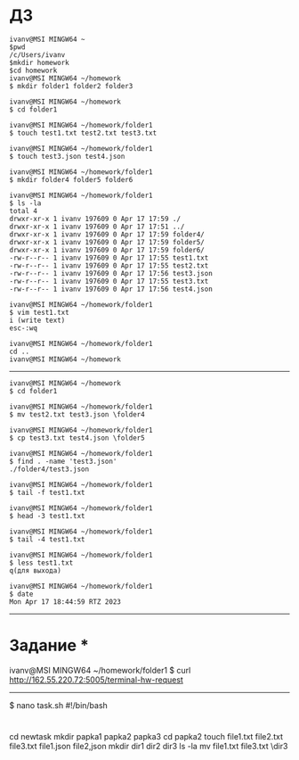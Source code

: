 # ДЗ
```
ivanv@MSI MINGW64 ~
$pwd
/c/Users/ivanv
$mkdir homework
$cd homework
ivanv@MSI MINGW64 ~/homework
$ mkdir folder1 folder2 folder3

ivanv@MSI MINGW64 ~/homework
$ cd folder1

ivanv@MSI MINGW64 ~/homework/folder1
$ touch test1.txt test2.txt test3.txt

ivanv@MSI MINGW64 ~/homework/folder1
$ touch test3.json test4.json

ivanv@MSI MINGW64 ~/homework/folder1
$ mkdir folder4 folder5 folder6

ivanv@MSI MINGW64 ~/homework/folder1
$ ls -la
total 4
drwxr-xr-x 1 ivanv 197609 0 Apr 17 17:59 ./
drwxr-xr-x 1 ivanv 197609 0 Apr 17 17:51 ../
drwxr-xr-x 1 ivanv 197609 0 Apr 17 17:59 folder4/
drwxr-xr-x 1 ivanv 197609 0 Apr 17 17:59 folder5/
drwxr-xr-x 1 ivanv 197609 0 Apr 17 17:59 folder6/
-rw-r--r-- 1 ivanv 197609 0 Apr 17 17:55 test1.txt
-rw-r--r-- 1 ivanv 197609 0 Apr 17 17:55 test2.txt
-rw-r--r-- 1 ivanv 197609 0 Apr 17 17:56 test3.json
-rw-r--r-- 1 ivanv 197609 0 Apr 17 17:55 test3.txt
-rw-r--r-- 1 ivanv 197609 0 Apr 17 17:56 test4.json

ivanv@MSI MINGW64 ~/homework/folder1
$ vim test1.txt
i (write text)
esc-:wq

ivanv@MSI MINGW64 ~/homework/folder1
cd ..
ivanv@MSI MINGW64 ~/homework
```
_____

```
ivanv@MSI MINGW64 ~/homework
$ cd folder1

ivanv@MSI MINGW64 ~/homework/folder1
$ mv test2.txt test3.json \folder4

ivanv@MSI MINGW64 ~/homework/folder1
$ cp test3.txt test4.json \folder5

ivanv@MSI MINGW64 ~/homework/folder1
$ find . -name 'test3.json'
./folder4/test3.json

ivanv@MSI MINGW64 ~/homework/folder1
$ tail -f test1.txt

ivanv@MSI MINGW64 ~/homework/folder1
$ head -3 test1.txt

ivanv@MSI MINGW64 ~/homework/folder1
$ tail -4 test1.txt

ivanv@MSI MINGW64 ~/homework/folder1
$ less test1.txt
q(для выхода)

ivanv@MSI MINGW64 ~/homework/folder1
$ date
Mon Apr 17 18:44:59 RTZ 2023
```
___

# Задание *

ivanv@MSI MINGW64 ~/homework/folder1
$ curl http://162.55.220.72:5005/terminal-hw-request
___
$ nano task.sh
#!/bin/bash
#
cd newtask
mkdir papka1 papka2 papka3
cd papka2
touch file1.txt file2.txt file3.txt file1.json file2,json
mkdir dir1 dir2 dir3
ls -la
mv file1.txt file3.txt \dir3





